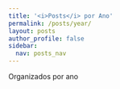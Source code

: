 ```yaml
---
title: '<i>Posts</i> por Ano'
permalink: /posts/year/
layout: posts
author_profile: false
sidebar:
  nav: posts_nav
---
```






Organizados por ano
